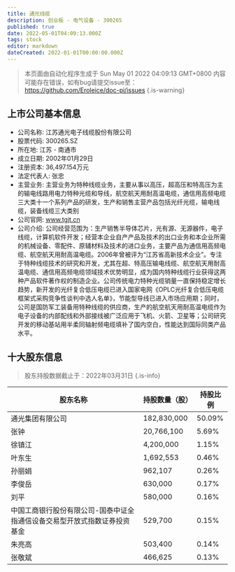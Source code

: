 ```yaml
---
title: 通光线缆
description: 创业板 - 电气设备 - 300265
published: true
date: 2022-05-01T04:09:13.000Z
tags: stock
editor: markdown
dateCreated: 2022-01-01T00:00:00.000Z
---
```


> 本页面由自动化程序生成于 Sun May 01 2022 04:09:13 GMT+0800
> 内容可能存在错误，如有bug请提交issue至：https://github.com/Eroleice/doc-pi/issues
{.is-warning}

## 上市公司基本信息
- 公司名称: 江苏通光电子线缆股份有限公司
- 股票代码: 300265.SZ
- 所在地: 江苏 - 南通市
- 成立日期: 2002年01月29日
- 注册资本: 36,497.154万元
- 法定代表人: 张忠
- 主营业务: 主营业务为特种线缆业务，主要从事以高压，超高压和特高压为主的输电线路用电力特种光缆和导线，航空航天用耐高温电缆，通信用高频电缆三大类十一个系列产品的研发，生产和销售主营产品包括光纤光缆，输电线缆，装备线缆三大类别
- 公司官网: www.tgjt.cn
- 公司介绍: 公司经营范围为：生产销售半导体芯片，光有源、无源器件，电子线缆，计算机软件开发；经营本企业自产产品及技术的出口业务和本企业所需的机械设备、零配件、原辅材料及技术的进口业务，主要产品为通信用高频电缆、航空航天用耐高温电缆。2006年曾被评为“江苏省高新技术企业”。专注于特种线缆技术的研究和开发，尤其在超、特高压输电线缆、航空航天用耐高温电缆、通信用高频电缆领域技术优势明显，成为国内特种线缆行业获得这两种产品软件著作权的制造企业。公司传统电力特种光缆销量一直保持稳定增长趋势，新开发的光纤复合低压电缆已进入国家电网《OPLC光纤复合低压电缆框架式采购竞争性谈判中选人名单》，节能型导线已进入市场应用期；同时，公司是国防军工装备用特种线缆的供应商，生产的航空航天用耐高温电缆作为电子设备的内部配线和外部接线被广泛应用于飞机、火箭、卫星等；公司研究开发的移动基站用半柔同轴射频电缆填补了国内空白，性能达到国际同类产品水平。


## 十大股东信息
> 股东持股数据截止于：2022年03月31日
{.is-info}

| 股东名称 | 持股数量（股） | 持股比例 |
| --- | --- | --- |
| 通光集团有限公司 | 182,830,000 | 50.09% |
| 张钟 | 20,766,100 | 5.69% |
| 徐镇江 | 4,200,000 | 1.15% |
| 叶东生 | 1,692,553 | 0.46% |
| 孙丽娟 | 962,107 | 0.26% |
| 李俊岳 | 630,000 | 0.17% |
| 刘平 | 580,000 | 0.16% |
| 中国工商银行股份有限公司-国泰中证全指通信设备交易型开放式指数证券投资基金 | 529,700 | 0.15% |
| 朱亮高 | 503,400 | 0.14% |
| 张敬斌 | 466,625 | 0.13% |




